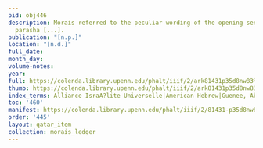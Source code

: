 ```yaml
---
pid: obj446
description: Morais referred to the peculiar wording of the opening sentence of the
  parasha [...].
publication: "[n.p.]"
location: "[n.d.]"
full_date:
month_day:
volume-notes:
year:
full: https://colenda.library.upenn.edu/phalt/iiif/2/ark81431p35d8nw83%2FSHA256E-s7529689--4346a1b0a878723adb8a892b98289b8e451380f638685a00f2573fe82b08cc23.jpeg/full/3500,/0/default.jpg
thumb: https://colenda.library.upenn.edu/phalt/iiif/2/ark81431p35d8nw83%2FSHA256E-s7529689--4346a1b0a878723adb8a892b98289b8e451380f638685a00f2573fe82b08cc23.jpeg/full/!200,200/0/default.jpg
index_terms: Alliance IsraA?lite Universelle|American Hebrew|Guenee, Abbott
toc: '460'
manifest: https://colenda.library.upenn.edu/phalt/iiif/2/81431-p35d8nw83/manifest
order: '445'
layout: qatar_item
collection: morais_ledger
---
```

